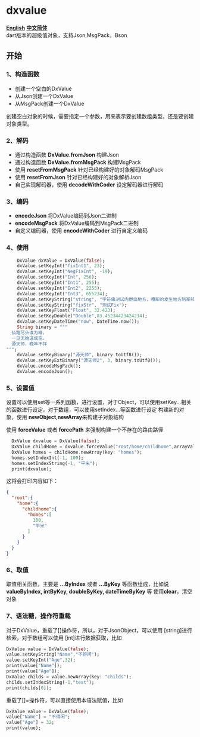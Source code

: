 # dxvalue
  
**[English](./README.md "English")**  **[中文简体](./README_CN.md "简体中文")**  
dart版本的超级值对象，支持Json,MsgPack，Bson
## 开始
### 1、构造函数
- 创建一个空白的DxValue
- 从Json创建一个DxValue
- 从MsgPack创建一个DxValue   

创建空白对象的时候，需要指定一个参数，用来表示要创建数组类型，还是要创建对象类型。
### 2、解码
- 通过构造函数 **DxValue.fromJson** 构建Json
- 通过构造函数 **DxValue.fromMsgPack** 构建MsgPack
- 使用 **resetFromMsgPack** 针对已经构建好的对象解码MsgPack
- 使用 **resetFromJson** 针对已经构建好的对象解析Json
- 自己实现解码器，使用 **decodeWithCoder** 设定解码器进行解码

### 3、编码
- **encodeJson** 将DxValue编码到Json二进制
- **encodeMsgPack** 将DxValue编码到MsgPack二进制
- 自定义编码器，使用 **encodeWithCoder** 进行自定义编码

### 4、使用
```dart
    DxValue dxValue = DxValue(false);
    dxValue.setKeyInt("fixInt1", 23);
    dxValue.setKeyInt("NegFixInt", -19);
    dxValue.setKeyInt("Int", 256);
    dxValue.setKeyInt("Int1", 255);
    dxValue.setKeyInt("Int2", 2255);
    dxValue.setKeyInt("Int3", 655234);
    dxValue.setKeyString("string", "字符串测试内燃烧地方，嘎斯的发生地方阿斯顿发生的发生地方阿三的发生地方");
    dxValue.setKeyString("fixStr", "测试Fix");
    dxValue.setKeyFloat("Float", 32.423);
    dxValue.setKeyDouble("Double",83.45234423424234);
    dxValue.setKeyDateTime("now", DateTime.now());
    String binary = """
  仙路尽头谁为峰，
  一见无始道成空。
  源天师，晚年不祥
""";
    dxValue.setKeyBinary("源天师", binary.toUtf8());
    dxValue.setKeyExtBinary("源天师2", 3, binary.toUtf8());
    dxValue.encodeMsgPack();
    dxValue.encodeJson();
```
### 5、设置值
设置可以使用set等一系列函数，进行设置，对于Object，可以使用setKey...相关的函数进行设定，对于数组，可以使用setIndex...等函数进行设定
构建新的对象，使用 **newObject**,**newArray**来构建子对象结构  

使用 **forceValue** 或者 **forcePath** 来强制构建一个不存在的路由路径
```dart
  DxValue dxvalue = DxValue(false);
  DxValue childHome = dxvalue.forceValue("root/home/childhome",arrayValue: false);
  DxValue homes = childHome.newArray(key: "homes");
  homes.setIndexInt(-1, 100);
  homes.setIndexString(-1, "平米");
  print(dxvalue);
```
这将会打印内容如下：
```json
{
  "root":{
    "home":{
      "childhome":{
        "homes":[
          100,
          "平米"
        ]
      }
    }
  }
}
```

### 6、取值
取值相关函数，主要是 **...ByIndex** 或者 **...ByKey** 等函数组成，比如说 **valueByIndex, intByKey, doubleByKey, dateTimeByKey** 等
使用**clear**，清空对象

### 7、语法糖，操作符重载
对于DxValue，重载了[]操作符，所以，对于JsonObject，可以使用 [string]进行检索，对于数组可以使用 [int]进行数据获取，比如
```dart
DxValue value = DxValue(false);
value.setKeyString("Name","不得闲");
value.setKeyInt("Age",32);
print(value["Name"]);
print(value["Age"]);
DxValue childs = value.newArray(key: "childs");
childs.setIndexString(-1,"test");
print(childs[0]);
```

重载了[]=操作符，可以直接使用本语法赋值，比如

```dart
DxValue value = DxValue(false);
value["Name"] = "不得闲";
value["Age"] = 32;
print(value);
```